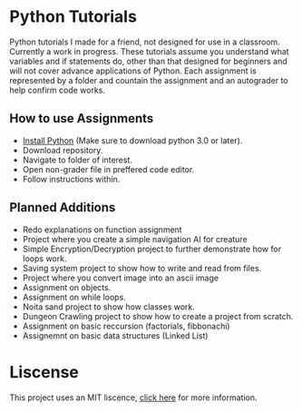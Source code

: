 # Python Tutorials
Python tutorials I made for a friend, not designed for use in a classroom. Currently a work in progress. These tutorials assume you understand what variables and if statements do, other than that designed for beginners and will not cover advance applications of Python. Each assignment is represented by a folder and countain the assignment and an autograder to help confirm code works.

## How to use Assignments
- [Install Python](https://www.python.org/downloads/) (Make sure to download python 3.0 or later).
- Download repository.
- Navigate to folder of interest.
- Open non-grader file in preffered code editor.
- Follow instructions within.

## Planned Additions
- Redo explanations on function assignment
- Project where you create a simple navigation AI for creature
- Simple Encryption/Decryption project to further demonstrate how for loops work.
- Saving system project to show how to write and read from files.
- Project where you convert image into an ascii image
- Assignment on objects.
- Assignment on while loops.
- Noita sand project to show how classes work.
- Dungeon Crawling project to show how to create a project from scratch.
- Assignment on basic reccursion (factorials, fibbonachi)
- Assignemnt on basic data structures (Linked List)

# Liscense
This project uses an MIT liscence, [click here](https://github.com/garthable/Python-Tutorials/blob/main/LICENSE) for more information.
